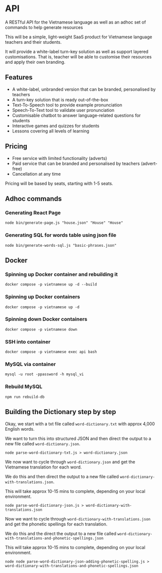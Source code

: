 # API

A RESTful API for the Vietnamese language as well as an adhoc set of commands to help generate resources

This will be a simple, light-weight SaaS product for Vietnamese language teachers and their students.

It will provide a white-label turn-key solution as well as support layered customisations.  That is, teacher will be able to customise their resources and apply their own branding.

## Features

- A white-label, unbranded version that can be branded, personalised by teachers
- A turn-key solution that is ready out-of-the-box
- Text-To-Speech tool to provide example pronunciation
- Speech-To-Text tool to validate user pronunciation
- Customisable chatbot to answer language-related questions for students
- Interactive games and quizzes for students
- Lessons covering all levels of learning

## Pricing

- Free service with limited functionality (adverts)
- Paid service that can be branded and personalised by teachers (advert-free)
- Cancellation at any time

Pricing will be based by seats, starting with 1-5 seats.




## Adhoc commands

### Generating React Page 

```shell
node bin/generate-page.js "house.json" "House" "House"    
```

### Generating SQL for words table using json file

```shell
node bin/generate-words-sql.js "basic-phrases.json" 
```


## Docker

### Spinning up Docker container and rebuilding it

```shell
docker compose -p vietnamese up -d --build
```

### Spinning up Docker containers

```shell
docker compose -p vietnamese up -d
```

### Spinning down Docker containers 

```shell
docker compose -p vietnamese down
```

### SSH into container

```shell
docker compose -p vietnamese exec api bash
```

### MySQL via container

```shell
mysql -u root -ppassword -h mysql_vi
```

### Rebuild MySQL

```shell
npm run rebuild-db
```








## Building the Dictionary step by step

Okay, we start with a txt file called ```word-dictionary.txt``` with approx 4,000 English words.

We want to turn this into structured JSON and then direct the output to a new file called ```word-dictionary.json```.

```shell
node parse-word-dictionary-txt.js > word-dictionary.json
```

We now want to cycle through ```word-dictionary.json``` and get the Vietnamese translation for each word.

We do this and then direct the output to a new file called ```word-dictionary-with-translations.json```.

This will take approx 10-15 mins to complete, depending on your local environment.

```shell
node parse-word-dictionary-json.js > word-dictionary-with-translations.json
```
Now we want to cycle through ```word-dictionary-with-translations.json``` and get the phonetic spellings for each translation.

We do this and the direct the output to a new file called ```word-dictionary-with-translations-and-phonetic-spellings.json```

This will take approx 10-15 mins to complete, depending on your local environment.

```shell
node node parse-word-dictionary-json-adding-phonetic-spelling.js > word-dictionary-with-translations-and-phonetic-spellings.json
```